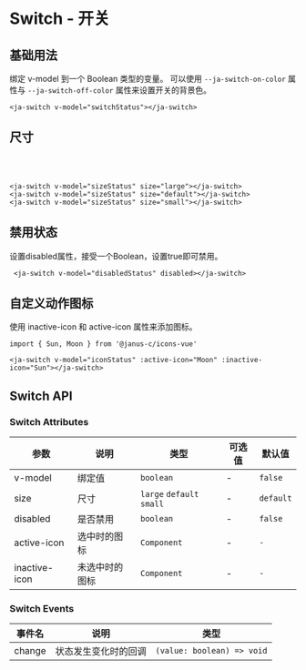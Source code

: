 <script setup lang="ts">
  import { ref } from 'vue'
  import { JaSwitch } from '@janus-ui/components'
  import { Sun, Moon } from '@janus-c/icons-vue'

  const switchStatus = ref(false)
  const sizeStatus = ref(true)
  const disabledStatus = ref(true)
  const iconStatus = ref(false)

</script>

# Switch - 开关

## 基础用法
  绑定 v-model 到一个 Boolean 类型的变量。 可以使用 `--ja-switch-on-color` 属性与 `--ja-switch-off-color` 属性来设置开关的背景色。

  <ja-switch v-model="switchStatus"></ja-switch>

  ```
  <ja-switch v-model="switchStatus"></ja-switch>
  ```

  ## 尺寸

  <ja-switch v-model="sizeStatus" size="large"></ja-switch>
  <br />
  <ja-switch v-model="sizeStatus" size="default"></ja-switch>
  <br />
  <ja-switch v-model="sizeStatus" size="small"></ja-switch>

  ```
  <ja-switch v-model="sizeStatus" size="large"></ja-switch>
  <ja-switch v-model="sizeStatus" size="default"></ja-switch>
  <ja-switch v-model="sizeStatus" size="small"></ja-switch>
  ```

  ## 禁用状态
  设置disabled属性，接受一个Boolean，设置true即可禁用。

  <ja-switch v-model="disabledStatus" disabled style="margin-right: 10px;"></ja-switch>
  <ja-switch v-model="disabledStatus"></ja-switch>

  ```
   <ja-switch v-model="disabledStatus" disabled></ja-switch>
  ```

  ## 自定义动作图标
  使用 inactive-icon 和 active-icon 属性来添加图标。
  <ja-switch v-model="iconStatus" :active-icon="Moon" :inactive-icon="Sun"></ja-switch>

  ```
  import { Sun, Moon } from '@janus-c/icons-vue'

  <ja-switch v-model="iconStatus" :active-icon="Moon" :inactive-icon="Sun"></ja-switch>
  ```

## Switch API​
### Switch Attributes

| 参数 | 说明 | 类型 | 可选值 | 默认值 |
| --- | --- | --- | --- | --- |
| v-model | 绑定值 | `boolean` | - | `false` |
| size | 尺寸 | `large` `default` `small` | - | `default` |
| disabled | 是否禁用 | `boolean` | - | `false` |
| active-icon | 选中时的图标 | `Component` | - | `-` |
| inactive-icon | 未选中时的图标 | `Component` | - | `-` |

### Switch Events
| 事件名 | 说明 | 类型 |
| --- | --- | --- |
| change | 状态发生变化时的回调 | `(value: boolean) => void` |

